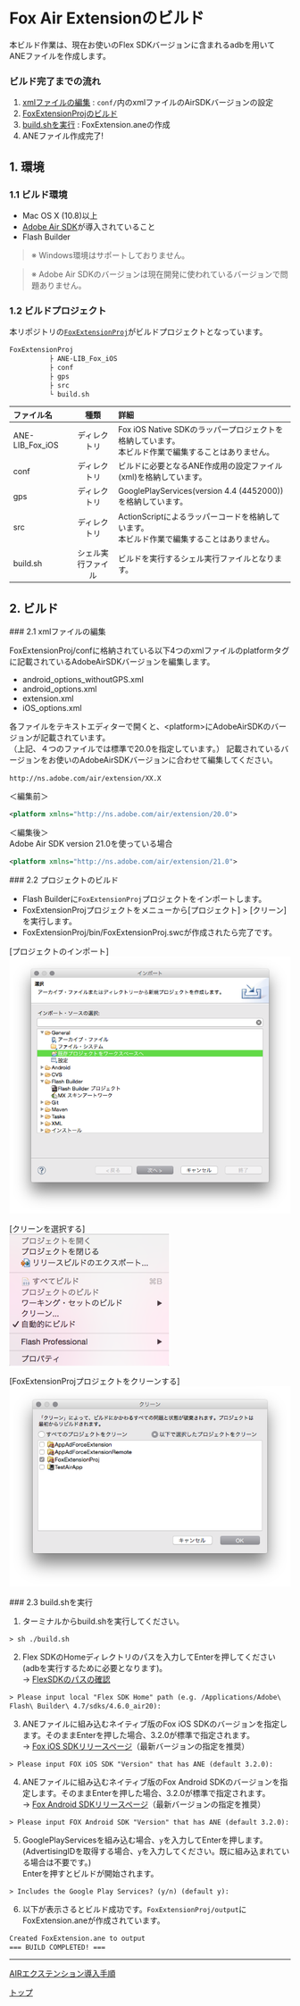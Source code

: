 # Fox Air Extensionのビルド

本ビルド作業は、現在お使いのFlex SDKバージョンに含まれるadbを用いてANEファイルを作成します。

### ビルド完了までの流れ

1. [xmlファイルの編集](#edit_xml) : `conf/`内のxmlファイルのAirSDKバージョンの設定
2. [FoxExtensionProjのビルド](#clean_project)
3. [build.shを実行](#perform_build) : FoxExtension.aneの作成
4. ANEファイル作成完了!

## 1. 環境

### 1.1 ビルド環境

* Mac OS X (10.8)以上
* [Adobe Air SDK](http://www.adobe.com/devnet/air/air-sdk-download.html)が導入されていること
* Flash Builder

> ※ Windows環境はサポートしておりません。

> ※ Adobe Air SDKのバージョンは現在開発に使われているバージョンで問題ありません。

### 1.2 ビルドプロジェクト

本リポジトリの[`FoxExtensionProj`](/FoxExtensionProj)がビルドプロジェクトとなっています。

```
FoxExtensionProj
          ├ ANE-LIB_Fox_iOS
          ├ conf
          ├ gps
          ├ src
          └ build.sh
```

|ファイル名|種類|詳細|
|:---|:---:|:---|
|ANE-LIB_Fox_iOS|ディレクトリ|Fox iOS Native SDKのラッパープロジェクトを格納しています。<br>本ビルド作業で編集することはありません。|
|conf|ディレクトリ|ビルドに必要となるANE作成用の設定ファイル(xml)を格納しています。|
|gps|ディレクトリ|GooglePlayServices(version 4.4 (4452000))を格納しています。|
|src|ディレクトリ|ActionScriptによるラッパーコードを格納しています。<br>本ビルド作業で編集することはありません。|
|build.sh|シェル実行ファイル|ビルドを実行するシェル実行ファイルとなります。|

## 2. ビルド

<div id="edit_xml"></div>
### 2.1 xmlファイルの編集

FoxExtensionProj/confに格納されている以下4つのxmlファイルのplatformタグに記載されているAdobeAirSDKバージョンを編集します。

* android_options_withoutGPS.xml
* android_options.xml
* extension.xml
* iOS_options.xml

各ファイルをテキストエディターで開くと、&lt;platform&gt;にAdobeAirSDKのバージョンが記載されています。<br>
（上記、４つのファイルでは標準で20.0を指定しています。）
記載されているバージョンをお使いのAdobeAirSDKバージョンに合わせて編集してください。

`http://ns.adobe.com/air/extension/XX.X`

＜編集前＞
```xml
<platform xmlns="http://ns.adobe.com/air/extension/20.0">
```

＜編集後＞<br>
Adobe Air SDK version 21.0を使っている場合
```xml
<platform xmlns="http://ns.adobe.com/air/extension/21.0">
```

<div id="clean_project"></div>
### 2.2 プロジェクトのビルド

* Flash Builderに`FoxExtensionProj`プロジェクトをインポートします。
* FoxExtensionProjプロジェクトをメニューから[プロジェクト] > [クリーン]を実行します。
* FoxExtensionProj/bin/FoxExtensionProj.swcが作成されたら完了です。

[プロジェクトのインポート]
![ImportProject](./import_project.png)

[クリーンを選択する]<br>
![Clean01](./clean_01.png)

[FoxExtensionProjプロジェクトをクリーンする]<br>
![Clean02](./clean_02.png)

<div id="perform_build"></div>
### 2.3 build.shを実行

1. ターミナルからbuild.shを実行してください。
```
> sh ./build.sh
```

2. Flex SDKのHomeディレクトリのパスを入力してEnterを押してください(adbを実行するために必要となります)。<br>
 → [FlexSDKのパスの確認](./FLEX_SDK.md)
```
> Please input local "Flex SDK Home" path (e.g. /Applications/Adobe\ Flash\ Builder\ 4.7/sdks/4.6.0_air20):
```

3. ANEファイルに組み込むネイティブ版のFox iOS SDKのバージョンを指定します。そのままEnterを押した場合、3.2.0が標準で指定されます。<br>
 → [Fox iOS SDKリリースページ](https://github.com/cyber-z/public-fox-ios-sdk/releases)（最新バージョンの指定を推奨）
```
> Please input FOX iOS SDK "Version" that has ANE (default 3.2.0):
```

4. ANEファイルに組み込むネイティブ版のFox Android SDKのバージョンを指定します。そのままEnterを押した場合、3.2.0が標準で指定されます。<br>
 → [Fox Android SDKリリースページ](https://github.com/cyber-z/public-fox-android-sdk/releases)（最新バージョンの指定を推奨）
```
> Please input FOX Android SDK "Version" that has ANE (default 3.2.0):
```

5. GooglePlayServicesを組み込む場合、`y`を入力してEnterを押します。(AdvertisingIDを取得する場合、`y`を入力してください。既に組み込まれている場合は不要です。)<br>Enterを押すとビルドが開始されます。
```
> Includes the Google Play Services? (y/n) (default y):
```

6. 以下が表示さるとビルド成功です。`FoxExtensionProj/output`にFoxExtension.aneが作成されています。
```
Created FoxExtension.ane to output
=== BUILD COMPLETED! ===
```

---
[AIRエクステンション導入手順](/lang/ja/README.md#integration_flashbuilder)

[トップ](/lang/ja/README.md)
